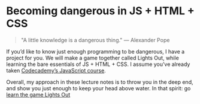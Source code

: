 # Becoming dangerous in JS + HTML + CSS

> "A little knowledge is a dangerous thing." — Alexander Pope

If you’d like to know just enough programming to be dangerous, I have a project for you. We will make a game together called Lights Out, while learning the bare essentials of JS + HTML + CSS.
I assume you’ve already taken [Codecademy’s JavaScript course](https://www.codecademy.com/learn/javascript).

Overall, my approach in these lecture notes is to throw you in the deep end, and show you just enough
to keep your head above water. In that spirit: go [learn the game Lights Out](https://mikegagnon.github.io/lights-out/)
